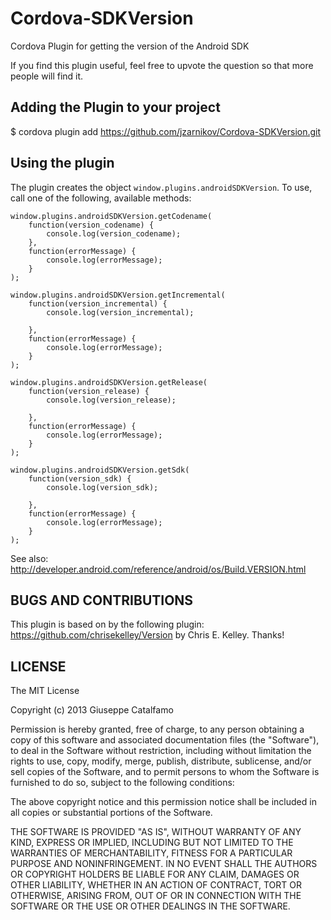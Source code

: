 Cordova-SDKVersion
==================

Cordova Plugin for getting the version of the Android SDK

If you find this plugin useful, feel free to upvote the question so that more people will find it.


## Adding the Plugin to your project ##

$ cordova plugin add https://github.com/jzarnikov/Cordova-SDKVersion.git

## Using the plugin ##

The plugin creates the object `window.plugins.androidSDKVersion`.  To use, call one of the following, available methods:

	window.plugins.androidSDKVersion.getCodename(
		function(version_codename) {
			console.log(version_codename);
		},
		function(errorMessage) {
			console.log(errorMessage);
		}
	);

	window.plugins.androidSDKVersion.getIncremental(
		function(version_incremental) {
			console.log(version_incremental);

		},
		function(errorMessage) {
			console.log(errorMessage);
		}
	);
	
	window.plugins.androidSDKVersion.getRelease(
		function(version_release) {
			console.log(version_release);

		},
		function(errorMessage) {
			console.log(errorMessage);
		}
	);
		
	window.plugins.androidSDKVersion.getSdk(
		function(version_sdk) {
			console.log(version_sdk);

		},
		function(errorMessage) {
			console.log(errorMessage);
		}
	);
		
		
See also: http://developer.android.com/reference/android/os/Build.VERSION.html

## BUGS AND CONTRIBUTIONS ##

This plugin is based on by the following plugin: https://github.com/chrisekelley/Version by Chris E. Kelley.
Thanks!

## LICENSE ##

The MIT License

Copyright (c) 2013 Giuseppe Catalfamo

Permission is hereby granted, free of charge, to any person obtaining a copy of this software and associated documentation files (the "Software"), to deal in the Software without restriction, including without limitation the rights to use, copy, modify, merge, publish, distribute, sublicense, and/or sell copies of the Software, and to permit persons to whom the Software is furnished to do so, subject to the following conditions:

The above copyright notice and this permission notice shall be included in all copies or substantial portions of the Software.

THE SOFTWARE IS PROVIDED "AS IS", WITHOUT WARRANTY OF ANY KIND, EXPRESS OR IMPLIED, INCLUDING BUT NOT LIMITED TO THE WARRANTIES OF MERCHANTABILITY, FITNESS FOR A PARTICULAR PURPOSE AND NONINFRINGEMENT. IN NO EVENT SHALL THE AUTHORS OR COPYRIGHT HOLDERS BE LIABLE FOR ANY CLAIM, DAMAGES OR OTHER LIABILITY, WHETHER IN AN ACTION OF CONTRACT, TORT OR OTHERWISE, ARISING FROM, OUT OF OR IN CONNECTION WITH THE SOFTWARE OR THE USE OR OTHER DEALINGS IN THE SOFTWARE.
